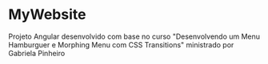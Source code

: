 # MyWebsite

Projeto Angular desenvolvido com base no curso "Desenvolvendo um Menu Hamburguer e Morphing Menu com CSS Transitions" ministrado por Gabriela Pinheiro